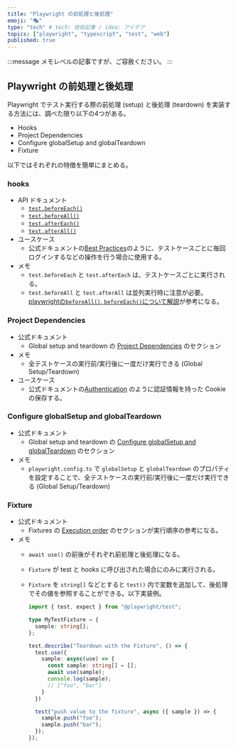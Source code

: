 ```yaml
---
title: "Playwright の前処理と後処理"
emoji: "🎭"
type: "tech" # tech: 技術記事 / idea: アイデア
topics: ["playwright", "typescript", "test", "web"]
published: true
---
```


:::message
メモレベルの記事ですが、ご容赦ください。
:::

## Playwright の前処理と後処理

Playwright でテスト実行する際の前処理 (setup) と後処理 (teardown) を実装する方法には、調べた限り以下の4つがある。

- Hooks
- Project Dependencies
- Configure globalSetup and globalTeardown
- Fixture

以下ではそれぞれの特徴を簡単にまとめる。

### hooks

- API ドキュメント
  - [`test.beforeEach()`](https://playwright.dev/docs/api/class-test#test-before-each-2)
  - [`test.beforeAll()`](https://playwright.dev/docs/api/class-test#test-before-all-2)
  - [`test.afterEach()`](https://playwright.dev/docs/api/class-test#test-after-each-2)
  - [`test.afterAll()`](https://playwright.dev/docs/api/class-test#test-after-all-2)
- ユースケース
  - 公式ドキュメントの[Best Practices](https://playwright.dev/docs/best-practices#make-tests-as-isolated-as-possible)のように、テストケースごとに毎回ログインするなどの操作を行う場合に使用する。
- メモ
  - `test.beforeEach` と `test.afterEach` は、テストケースごとに実行される。
  - `test.beforeAll` と `test.afterAll` は並列実行時に注意が必要。[playwrightの`beforeAll()`, `beforeEach()`について解説](https://qiita.com/YusukeTagawa/items/f89fb61e1b304700b40a)が参考になる。

### Project Dependencies

- 公式ドキュメント
  - Global setup and teardown の [Project Dependencies](https://playwright.dev/docs/test-global-setup-teardown#project-dependencies) のセクション
- メモ
  - 全テストケースの実行前/実行後に一度だけ実行できる (Global Setup/Teardown)
- ユースケース
  - 公式ドキュメントの[Authentication](https://playwright.dev/docs/auth) のように認証情報を持った Cookie の保存する。

### Configure globalSetup and globalTeardown

- 公式ドキュメント
  - Global setup and teardown の [Configure globalSetup and globalTeardown](https://playwright.dev/docs/test-global-setup-teardown#project-dependencies) のセクション
- メモ
  - `playwright.config.ts` で `globalSetup` と `globalTeardown` のプロパティを設定することで、全テストケースの実行前/実行後に一度だけ実行できる (Global Setup/Teardown)

### Fixture

- 公式ドキュメント
  - Fixtures の [Execution order](https://playwright.dev/docs/next/test-fixtures#execution-order) のセクションが実行順序の参考になる。
- メモ
  - `await use()` の前後がそれぞれ前処理と後処理になる。
  - `Fixture` が test と hooks に呼び出された場合にのみに実行される。
  - `Fixture` を `string[]` などとすると `test()` 内で変数を追加して、後処理でその値を参照することができる。以下実装例。

    ```typescript
    import { test, expect } from "@playwright/test";

    type MyTestFixture = {
      sample: string[];
    };

    test.describe("Teardown with the Fixture", () => {
      test.use({
        sample: async(use) => {
          const sample: string[] = [];
          await use(sample);
          console.log(sample);
          // ["foo", "bar"]
        }
      })

      test("push value to the fixture", async ({ sample }) => {
        sample.push("foo");
        sample.push("bar");
      });
    });
    ```
